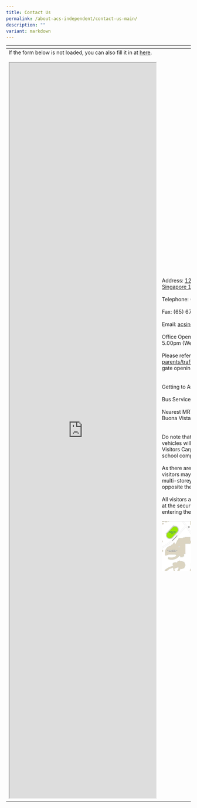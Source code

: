 ```yaml
---
title: Contact Us
permalink: /about-acs-independent/contact-us-main/
description: ""
variant: markdown
---
```

<table>
<thead>
  <tr>
    <th></th>
    <th></th>
  </tr>
</thead>
<tbody>
  <tr>
    <td>If the form below is not loaded, you can also fill it in at <a href="https://form.gov.sg/5d09f4ede6ca2a00111f25ac">here</a>.<br><br><iframe id="iframe" style="width: 400px; height: 2000px;" src="https://form.gov.sg/5d09f4ede6ca2a00111f25ac"></iframe></td>
    <td>Address:&nbsp;<a href="https://goo.gl/maps/9FUTabVfPKR2">121 Dover Road, Singapore 139650</a><br><br>Telephone: (65) 6773 1633<br><br>Fax: (65) 6773 1433<br><br>Email:&nbsp;<a href="mailto:acsindep@acsindep.edu.sg">acsindep@acsindep.edu.sg</a><br><br>
Office Opening Hours : 8.00am to 5.00pm (Weekdays).<br><br>Please refer to&nbsp;<a href="/for-parents/traffic-advisory/#gate">/for-parents/traffic-advisory/#gate</a>&nbsp;for gate opening hours.<br><br><br>Getting to ACS (Independent)<br><br>Bus Services: 33, 74, 166, 196<br><br>Nearest MRT Station: Dover, Buona Vista<br><br><br>Do note that only registered vehicles will be allowed to park in Visitors Carpark G within the school compound.<br><br>As there are limited carpark lots, visitors may wish to use the multi-storey carparks located opposite the school.<br><br>All visitors are required to register at the security post before entering the school.<br><br><a href="/images/About%20ACS(I)/public-carpark.jpg"> <img src="/images/About%20ACS(I)/public-carpark.jpg" style="width:704px"></a></td>
  </tr>
</tbody>
</table>
